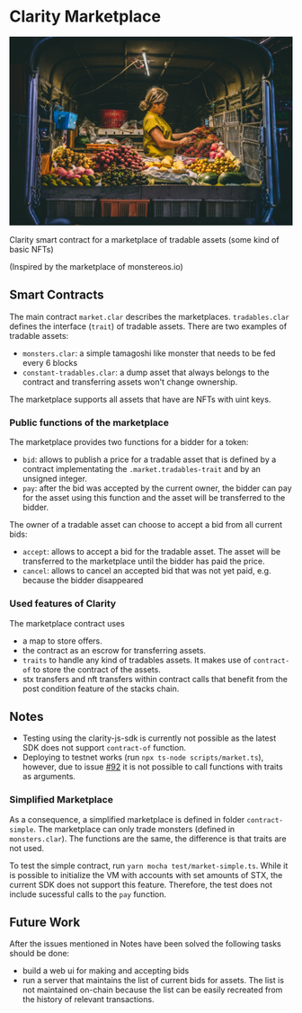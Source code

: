 # Clarity Marketplace

![marketplace](marketplace.jpg)

Clarity smart contract for a marketplace of tradable assets (some kind of basic NFTs)

(Inspired by the marketplace of monstereos.io)

## Smart Contracts

The main contract `market.clar` describes the marketplaces. `tradables.clar` defines the interface (`trait`) of tradable assets. There are two examples of tradable assets:

- `monsters.clar`: a simple tamagoshi like monster that needs to be fed every 6 blocks
- `constant-tradables.clar`: a dump asset that always belongs to the contract and transferring assets won't change ownership.

The marketplace supports all assets that have are NFTs with uint keys.

### Public functions of the marketplace

The marketplace provides two functions for a bidder for a token:

- `bid`: allows to publish a price for a tradable asset that is defined by a contract implementating the `.market.tradables-trait` and by an unsigned integer.
- `pay`: after the bid was accepted by the current owner, the bidder can pay for the asset using this function and the asset will be transferred to the bidder.

The owner of a tradable asset can choose to accept a bid from all current bids:

- `accept`: allows to accept a bid for the tradable asset. The asset will be transferred to the marketplace until the bidder has paid the price.
- `cancel`: allows to cancel an accepted bid that was not yet paid, e.g. because the bidder disappeared

### Used features of Clarity

The marketplace contract uses

- a map to store offers.
- the contract as an escrow for transferring assets.
- `traits` to handle any kind of tradables assets. It makes use of `contract-of` to store the contract of the assets.
- stx transfers and nft transfers within contract calls that benefit from the post condition feature of the stacks chain.

## Notes

- Testing using the clarity-js-sdk is currently not possible as the latest SDK does not support `contract-of` function.
- Deploying to testnet works (run `npx ts-node scripts/market.ts`), however, due to issue [#92](https://github.com/blockstack/stacks-transactions-js/issues/92) it is not possible to call functions with traits as arguments.

### Simplified Marketplace

As a consequence, a simplified marketplace is defined in folder `contract-simple`. The marketplace can only
trade monsters (defined in `monsters.clar`). The functions are the same, the difference is that traits are not used.

To test the simple contract, run `yarn mocha test/market-simple.ts`.
While it is possible to initialize the VM with accounts with set amounts of STX, the current SDK does not support this feature. Therefore, the test does not include sucessful calls to the `pay` function.

## Future Work

After the issues mentioned in Notes have been solved the following tasks should be done:

- build a web ui for making and accepting bids
- run a server that maintains the list of current bids for assets. The list is not maintained on-chain because the list can be easily recreated from the history of relevant transactions.
